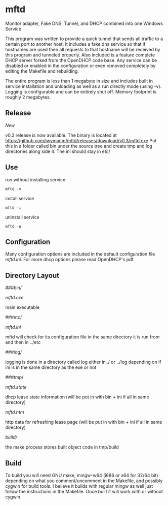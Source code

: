 mftd
====

Monitor adapter, Fake DNS, Tunnel, and DHCP combined into one Windows Service


This program was written to provide a quick tunnel that sends all traffic to a certain port to another host. It includes a fake dns service so that if hostnames are used then all requests to that hostname will be received by this program and tunneled properly. Also included is a feature complete DHCP server forked from the OpenDHCP code base. Any service can be disabled or enabled in the configuration or even removed completely by editing the Makefile and rebuilding.

The entire program is less than 1 megabyte in size and includes built in service installation and unloading as well as a run directly mode (using -v). Logging is configurable and can be entirely shut off. Memory footprint is roughly 2 megabytes.


Release
-------

  *New*

   v0.3 release is now available. The binary is located at https://github.com/jwymanm/mftd/releases/download/v0.3/mftd.exe Put this in a folder called bin under the source tree and create tmp and log directories along side it. The ini should stay in etc/


Use
---

  run without installing service

    mftd -v


  install service

    mftd -i


  uninstall service

    mftd -u


Configuration
-------------

Many configuration options are included in the default configuration file *mftd.ini*. For more dhcp options please read OpenDHCP's pdf.


Directory Layout
----------------

###bin/

  *mftd.exe* 

  main executable
  

###etc/

  *mftd.ini*

  mftd will check for its configuration file in the same directory it is run from and then in ../etc


###log/ 

  logging is done in a directory called log either in ./ or ../log depending on if ini is in the same directory as the exe or not


###tmp/

  *mftd.state*

  dhcp lease state information (will be put in with bin + ini if all in same directory)

  *mftd.htm*

  http data for refreshing lease page (will be put in with bin + ini if all in same directory)

  *build/*

  the make process stores built object code in tmp/build


Build
-----

To build you will need GNU make, mingw-w64 (i686 or x64 for 32/64 bit) depending on what you comment/uncomment in the Makefile, and possibly cygwin for build tools. I believe it builds with regular mingw as well just follow the instructions in the Makefile. Once built it will work with or without cygwin.
